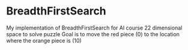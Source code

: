# BreadthFirstSearch
My implementation of BreadthFirstSearch for AI course
22 dimensional space to solve puzzle
Goal is to move the red piece (0) to the location where the orange piece is (10)
